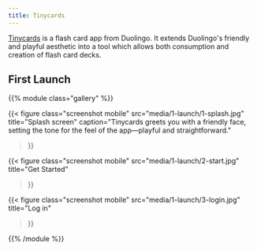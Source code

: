 ```yaml
---
title: Tinycards
---
```


[Tinycards](https://tinycards.duolingo.com) is a flash card app from Duolingo. It extends Duolingo's friendly and playful aesthetic into a tool which allows both consumption and creation of flash card decks.

## First Launch

{{% module class="gallery" %}}

{{< figure
  class="screenshot mobile"
  src="media/1-launch/1-splash.jpg"
  title="Splash screen"
  caption="Tinycards greets you with a friendly face, setting the tone for the feel of the app—playful and straightforward."
>}}

{{< figure
  class="screenshot mobile"
  src="media/1-launch/2-start.jpg"
  title="Get Started"
>}}

{{< figure
  class="screenshot mobile"
  src="media/1-launch/3-login.jpg"
  title="Log in"
>}}

{{% /module %}}
